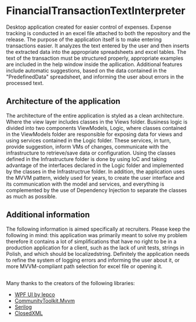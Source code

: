 ﻿# FinancialTransactionTextInterpreter
Desktop application created for easier control of expenses. 
Expense tracking is conducted in an excel file attached to both the repository and the release. 
The purpose of the application itself is to make entering transactions easier. It analyzes the text 
entered by the user and then inserts the extracted data into the appropriate spreadsheets and excel tables. 
The text of the transaction must be structured properly, appropriate examples are included in the help 
window inside the apllication. Additional features include automatic suggestions, based on the data 
contained in the "PredefinedData" spreadsheet, and informing the user about errors in the processed text. 

## Architecture of the application
The architecture of the entire application is styled as a clean architecture. 
Where the view layer includes classes in the Views folder. Business logic is divided into 
two components ViewModels, Logic, where classes contained in the ViewModels folder are responsible 
for exposing data for views and using services contained in the Logic folder. These services, in turn, 
provide suggestion, inform VMs of changes, communicate with the infrastructure to retrieve/save data or 
configuration. Using the classes defined in the Infrastructure folder is done by using IoC and taking advantage 
of the interfaces declared in the Logic folder and implemented by the classes in the Infrastructrue folder. 
In addition, the application uses the MVVM pattern, widely used for years, to create the user interface and its 
communication with the model and services, and everything is complemented by the use of Dependency Injection to 
separate the classes as much as possible. 

## Additional information

The following information is aimed specifically at recruiters.
Please keep the following in mind: this application was primarily meant to solve 
my problem therefore it contains a lot of simplifications that have no right to 
be in a production application for a client, such as the lack of unit tests, strings 
in Polish, and which should be localizedstring. Definitely the application needs to
refine the system of logging errors and informing the user about it, or more MVVM-compliant 
path selection for excel file or opening it. 

## 
Many thanks to the creators of the following libraries:
- [WPF UI by lepco](https://github.com/lepoco/wpfui)
- [CommunityToolkit.Mvvm](https://github.com/CommunityToolkit/dotnet)
- [Serilog](https://github.com/serilog/serilog)
- [ClosedXML](https://github.com/ClosedXML/ClosedXML)